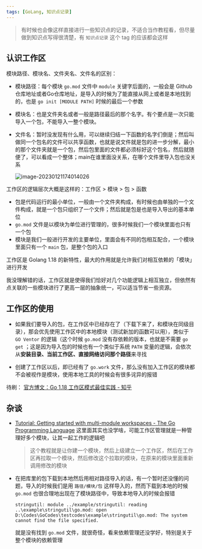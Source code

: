 ```yaml
---
tags: [GoLang, 知识点记录]
---
```




> 有时候也会像这样直接进行一些知识点的记录，不适合当作教程看，但尽量做到知识点写得很清楚，有 `知识点记录` 这个 tag 的应该都会这样



## 认识工作区



模块路径、模块名、文件夹名、文件名的区别：

- 模块路径：每个模块 `go.mod` 文件中 `module` 关键字后面的，一般会是 Github 仓库地址或者Go仓库地址，是导入的时候为了能直接从网上或者是本地找到的，也是 `go init [MODULE PATH]` 时候的最后一个参数

- 模块名：也是文件夹名或者一般是路径最后的那个名字。有个要点是一次只能导入一个包，不能导入一整个模块。

- 文件名：暂时没发现有什么用，可以继续归结一下函数的名字们倒是；然后叫做同一个包名的文件可以共享函数，也就是说文件就是包的进一步分解，最小的那个文件夹就是一个包，然后包里面的文件都必须标好这个包名，然后就随便了，可以看成一个整体；main在谁里面没关系，在哪个文件里导入包也没关系

  ![image-20230121174014026](https://f.pz.al/pzal/2023/01/21/c93e64f63f3dc.png)



工作区的逻辑层次大概是这样的：工作区 > 模块 > 包 > 函数

- 包是代码运行的最小单位，一般由一个文件夹构成，有时候也由单独的一个文件构成，就是一个包只组织了一个文件；然后就是包是也是导入导出的基本单位
-  `go.mod` 文件是以模块为单位进行管理的，很多时候我们一个模块里面也只有一个包
- 模块是我们一般进行开发的主要单位，里面会有不同的包相互配合，一个模块里面只有一个 `main` 包，是整个包的入口







工作区是 Golang 1.18 的新特性，最大的作用就是允许我们对相互依赖的「模块」进行开发

我没理解错的话，工作区就是使得我们恰好对几个功能逻辑上相互独立，但依然有点关联的一些模块进行了更高一层的抽象统一，可以适当节省一些资源。

## 工作区的使用



- 如果我们要导入的包，在工作区中已经存在了（下载下来了，和模块在同级目录），那会优先使用工作区中的本地模块（测试新加的函数可以用），类似于 `GO Ventor` 的逻辑（这个时候 `go.mod` 没有存依赖的版本，也就是不需要 `go get` ；这是因为导入包的时候也有一个类似于系统 `PATH` 变量的逻辑，会依次从**安装目录、当前工作区、直接网络访问那个路径**来寻找

- 创建了工作区以后，即已经有了 `go.work` 文件，那么没有加入工作区的模块都不会被视作是模块，使用本地工具的时候会有很多诧异的报错



待刷： [官方博文：Go 1.18 工作区模式最佳实践 - 知乎](https://zhuanlan.zhihu.com/p/495832968)



## 杂谈

- [Tutorial: Getting started with multi-module workspaces - The Go Programming Language](https://go.dev/doc/tutorial/workspaces#learn-more-about-workspaces) 这里面其实也没学啥，可能工作区管理就是一种管理好多个模块，让其一起工作的逻辑吧

  > 这个教程就是让你建一个模块，然后上级建立一个工作区，然后在工作区再拉取一个模块，然后修改这个拉取的模块，在原来的模块里面重新调用修改的模块




- 在把库里的包下载到本地然后用相对路径导入的话，有一个暂时还没懂的问题，导入的时候我们是用 `路径/模块/包` 这样导入的，然而下载到本地的时候 `go.mod` 也很合理地出现在了模块路径中，导致本地导入的时候会报错

  `stringutil: module ../example/stringutil: reading ..\example\stringutil\go.mod: open D:\Codes\GoCodes\testcodes\example\stringutil\go.mod: The system cannot find the file specified.` 

  就是没有找到 `go.mod` 文件，就很奇怪，看来依赖管理还没学好，特别是关于整个模块的依赖管理

